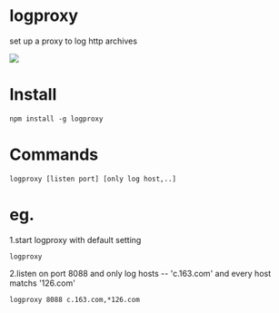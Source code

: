 logproxy
========
set up a proxy to log http archives

<img src="https://lh4.googleusercontent.com/-LLOq43DK_9g/UtrewcMwPDI/AAAAAAAAI2o/6k_98Lyk1BI/w954-h551-no/Snip20140119_71.png"/>

Install
========
```shell
npm install -g logproxy
````

Commands
=========
```shell
logproxy [listen port] [only log host,..]
```

eg.
=====
1.start logproxy with default setting
```shell
logproxy
```
2.listen on port 8088 and only log hosts -- 'c.163.com' and every host matchs '126.com'
```shell
logproxy 8088 c.163.com,*126.com
```